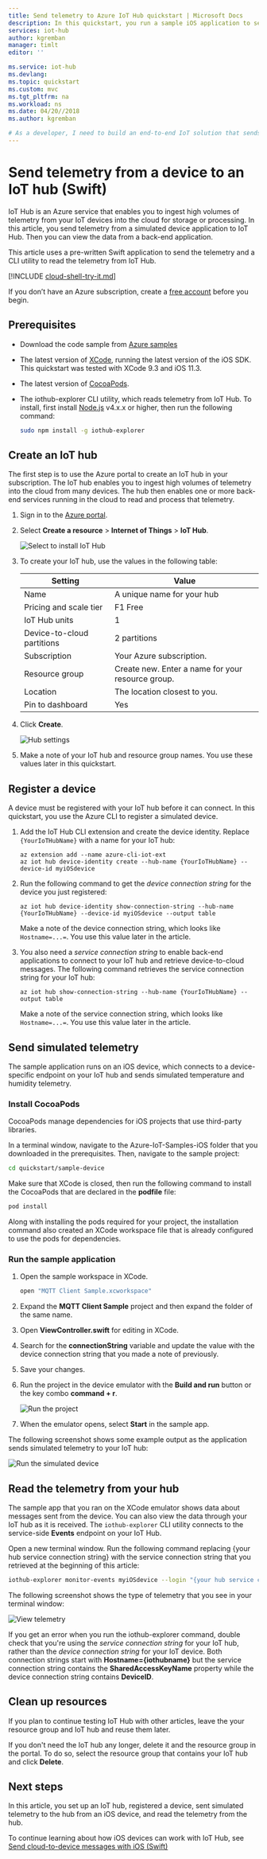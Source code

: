 ```yaml
---
title: Send telemetry to Azure IoT Hub quickstart | Microsoft Docs
description: In this quickstart, you run a sample iOS application to send simulated telemetry to an IoT hub and to read telemetry from the IoT hub for processing in the cloud.
services: iot-hub
author: kgremban
manager: timlt
editor: ''

ms.service: iot-hub
ms.devlang: 
ms.topic: quickstart
ms.custom: mvc
ms.tgt_pltfrm: na
ms.workload: ns
ms.date: 04/20//2018
ms.author: kgremban

# As a developer, I need to build an end-to-end IoT solution that sends telemetry from a device to an IoT hub and reads that telemetry data from the hub using a back-end application.
---
```


# Send telemetry from a device to an IoT hub (Swift)

IoT Hub is an Azure service that enables you to ingest high volumes of telemetry from your IoT devices into the cloud for storage or processing. In this article, you send telemetry from a simulated device application to IoT Hub. Then you can view the data from a back-end application. 

This article uses a pre-written Swift application to send the telemetry and a CLI utility to read the telemetry from IoT Hub. 

[!INCLUDE [cloud-shell-try-it.md](../../includes/cloud-shell-try-it.md)]

If you don’t have an Azure subscription, create a [free account](https://azure.microsoft.com/free/?WT.mc_id=A261C142F) before you begin.

## Prerequisites

- Download the code sample from [Azure samples](https://github.com/Azure-Samples/azure-iot-samples-ios/archive/master.zip) 
- The latest version of [XCode](https://developer.apple.com/xcode/), running the latest version of the iOS SDK. This quickstart was tested with XCode 9.3 and iOS 11.3.
- The latest version of [CocoaPods](https://guides.cocoapods.org/using/getting-started.html).
- The iothub-explorer CLI utility, which reads telemetry from IoT Hub. To install, first install [Node.js](https://nodejs.org) v4.x.x or higher, then run the following command: 

   ```sh
   sudo npm install -g iothub-explorer
   ```

## Create an IoT hub

The first step is to use the Azure portal to create an IoT hub in your subscription. The IoT hub enables you to ingest high volumes of telemetry into the cloud from many devices. The hub then enables one or more back-end services running in the cloud to read and process that telemetry.

1. Sign in to the [Azure portal](http://portal.azure.com).

1. Select **Create a resource** > **Internet of Things** > **IoT Hub**. 

   ![Select to install IoT Hub](media/quickstart-send-telemetry-ios/selectiothub.png)

1. To create your IoT hub, use the values in the following table:

    | Setting | Value |
    | ------- | ----- |
    | Name | A unique name for your hub |
    | Pricing and scale tier | F1 Free |
    | IoT Hub units | 1 |
    | Device-to-cloud partitions | 2 partitions |
    | Subscription | Your Azure subscription. |
    | Resource group | Create new. Enter a name for your resource group. |
    | Location | The location closest to you. |
    | Pin to dashboard | Yes |

1. Click **Create**.  

   ![Hub settings](media/quickstart-send-telemetry-ios/hubdefinition.png)

1. Make a note of your IoT hub and resource group names. You use these values later in this quickstart.

## Register a device

A device must be registered with your IoT hub before it can connect. In this quickstart, you use the Azure CLI to register a simulated device.

1. Add the IoT Hub CLI extension and create the device identity. Replace `{YourIoTHubName}` with a name for your IoT hub:

   ```azurecli-interactive
   az extension add --name azure-cli-iot-ext
   az iot hub device-identity create --hub-name {YourIoTHubName} --device-id myiOSdevice
   ```

1. Run the following command to get the _device connection string_ for the device you just registered:

   ```azurecli-interactive
   az iot hub device-identity show-connection-string --hub-name {YourIoTHubName} --device-id myiOSdevice --output table
   ```

   Make a note of the device connection string, which looks like `Hostname=...=`. You use this value later in the article.

1. You also need a _service connection string_ to enable back-end applications to connect to your IoT hub and retrieve device-to-cloud messages. The following command retrieves the service connection string for your IoT hub:

   ```azurecli-interactive
   az iot hub show-connection-string --hub-name {YourIoTHubName} --output table
   ```

   Make a note of the service connection string, which looks like `Hostname=...=`. You use this value later in the article.

## Send simulated telemetry

The sample application runs on an iOS device, which connects to a device-specific endpoint on your IoT hub and sends simulated temperature and humidity telemetry. 

### Install CocoaPods

CocoaPods manage dependencies for iOS projects that use third-party libraries.

In a terminal window, navigate to the Azure-IoT-Samples-iOS folder that you downloaded in the prerequisites. Then, navigate to the sample project:

```sh
cd quickstart/sample-device
```

Make sure that XCode is closed, then run the following command to install the CocoaPods that are declared in the **podfile** file:

```sh
pod install
```

Along with installing the pods required for your project, the installation command also created an XCode workspace file that is already configured to use the pods for dependencies. 

### Run the sample application 

1. Open the sample workspace in XCode.

   ```sh
   open "MQTT Client Sample.xcworkspace"
   ```

2. Expand the **MQTT Client Sample** project and then expand the folder of the same name.  
3. Open **ViewController.swift** for editing in XCode. 
4. Search for the **connectionString** variable and update the value with the device connection string that you made a note of previously.
5. Save your changes. 
6. Run the project in the device emulator with the **Build and run** button or the key combo **command + r**. 

   ![Run the project](media/quickstart-send-telemetry-ios/run-sample.png)

7. When the emulator opens, select **Start** in the sample app.

The following screenshot shows some example output as the application sends simulated telemetry to your IoT hub:

   ![Run the simulated device](media/quickstart-send-telemetry-ios/view-d2c.png)

## Read the telemetry from your hub

The sample app that you ran on the XCode emulator shows data about messages sent from the device. You can also view the data through your IoT hub as it is received. The `iothub-explorer` CLI utility connects to the service-side **Events** endpoint on your IoT Hub. 

Open a new terminal window. Run the following command replacing {your hub service connection string} with the service connection string that you retrieved at the beginning of this article:

```sh
iothub-explorer monitor-events myiOSdevice --login "{your hub service connection string}"
```

The following screenshot shows the type of telemetry that you see in your terminal window:

![View telemetry](media/quickstart-send-telemetry-ios/view-telemetry.png)

If you get an error when you run the iothub-explorer command, double check that you're using the *service connection string* for your IoT hub, rather than the *device connection string* for your IoT device. Both connection strings start with **Hostname={iothubname}** but the service connection string contains the **SharedAccessKeyName** property while the device connection string contains **DeviceID**. 

## Clean up resources

If you plan to continue testing IoT Hub with other articles, leave the your resource group and IoT hub and reuse them later.

If you don't need the IoT hub any longer, delete it and the resource group in the portal. To do so, select the resource group that contains your IoT hub and click **Delete**.

## Next steps

In this article, you set up an IoT hub, registered a device, sent simulated telemetry to the hub from an iOS device, and read the telemetry from the hub. 

To continue learning about how iOS devices can work with IoT Hub, see [Send cloud-to-device messages with iOS (Swift)](iot-hub-ios-swift-c2d.md)

<!-- Links -->
[lnk-process-d2c-tutorial]: iot-hub-csharp-csharp-process-d2c.md
[lnk-device-management]: iot-hub-node-node-device-management-get-started.md
[lnk-iot-edge]: ../iot-edge/tutorial-simulate-device-linux.md
[lnk-connect-device]: https://azure.microsoft.com/develop/iot/
